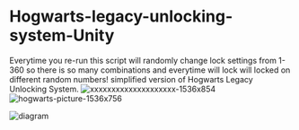 # Hogwarts-legacy-unlocking-system-Unity
Everytime you re-run this script will randomly change lock settings from 1-360 so there is so many combinations and everytime will lock will locked on different random numbers!
simplified version of Hogwarts Legacy Unlocking System.
![xxxxxxxxxxxxxxxxxxxx-1536x854](https://github.com/GamedevBranislav/Hogwarts-legacy-unlocking-system-Unity/assets/61313508/867607b1-acf0-41c1-b779-88d4311393cf)
![hogwarts-picture-1536x756](https://github.com/GamedevBranislav/Hogwarts-legacy-unlocking-system-Unity/assets/61313508/453e70f0-d656-4aee-95c0-85b39ff70a91)

![diagram](https://github.com/user-attachments/assets/6c32492e-e627-40ac-88c5-9c0a4cee5dd2)
